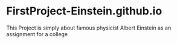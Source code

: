 # FirstProject-Einstein.github.io
This Project is simply about famous physicist Albert Einstein as an assignment for a college
